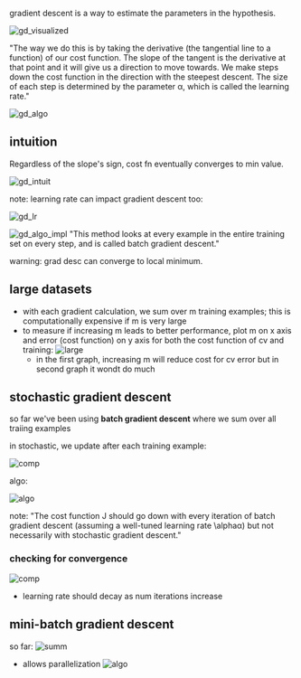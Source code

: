 gradient descent is a way to estimate the parameters in the hypothesis.

![gd_visualized](https://i.gyazo.com/efcccbb5d7fa66fab111d7b8e13e81ff.png)

"The way we do this is by taking the derivative (the tangential line to a function) of our cost function. The slope of the tangent is the derivative at that point and it will give us a direction to move towards. We make steps down the cost function in the direction with the steepest descent. The size of each step is determined by the parameter α, which is called the learning rate."

![gd_algo](https://i.gyazo.com/7f4b2119d6b7b736ee3946d826430589.png)

## intuition

Regardless of the slope's sign, cost fn eventually converges to min value.

![gd_intuit](https://i.gyazo.com/b09e4f6c49b165f142fce9e8d5725b39.png)

note: learning rate can impact gradient descent too:

![gd_lr](https://i.gyazo.com/485d5c153bac298fc1108e15ca933f38.png)

![gd_algo_impl](https://i.gyazo.com/7ca689a3f3d7b3b51c3361b5bbdfe1e9.png)
"This method looks at every example in the entire training set on every step, and is called batch gradient descent."


warning: grad desc can converge to local minimum.

## large datasets
- with each gradient calculation, we sum over m training examples; this is computationally expensive if m is very large
- to measure if increasing m leads to better performance, plot m on x axis and error (cost function) on y axis for both the cost function of cv and training:
![large](https://i.gyazo.com/67a33dc2ad647f57abdd154511f2b19b.png)
  - in the first graph, increasing m will reduce cost for cv error but in second graph it wondt do much

## stochastic gradient descent
so far we've been using **batch gradient descent** where we sum over all traiing examples

in stochastic, we update after each training example:

![comp](https://i.gyazo.com/30441c8da3ae6d0592463c57ebd40754.png)

algo:

![algo](https://i.gyazo.com/a2b1da969f9b6336d6e54f0d37fc31ef.png)

note: "The cost function J should go down with every iteration of batch gradient descent (assuming a well-tuned learning rate \alphaα) but not necessarily with stochastic gradient descent."

### checking for convergence

![comp](https://i.gyazo.com/1ef1a9d9a472b45fc15b88512e5408c9.png)
  - learning rate should decay as num iterations increase

## mini-batch gradient descent

so far:
![summ](https://i.gyazo.com/73a45d4ad4c75432f104e7135cdc8556.png)

- allows parallelization
![algo](https://i.gyazo.com/6798d1b892cdf8aba35b9f9e8afcc148.png)




